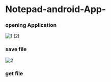 # Notepad-android-App-
### opening Application
![1 (2)](https://user-images.githubusercontent.com/24945076/85151053-97fa1480-b253-11ea-960f-140db970840c.jpg)


### save file
![2](https://user-images.githubusercontent.com/24945076/85151242-d8599280-b253-11ea-8740-01278778d409.jpg)

### get file 
